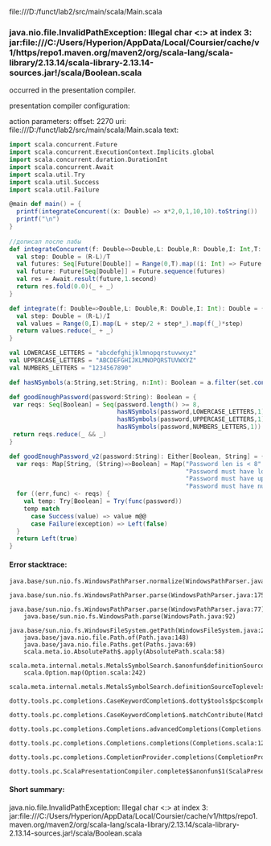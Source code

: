 file:///D:/funct/lab2/src/main/scala/Main.scala
### java.nio.file.InvalidPathException: Illegal char <:> at index 3: jar:file:///C:/Users/Hyperion/AppData/Local/Coursier/cache/v1/https/repo1.maven.org/maven2/org/scala-lang/scala-library/2.13.14/scala-library-2.13.14-sources.jar!/scala/Boolean.scala

occurred in the presentation compiler.

presentation compiler configuration:


action parameters:
offset: 2270
uri: file:///D:/funct/lab2/src/main/scala/Main.scala
text:
```scala
import scala.concurrent.Future
import scala.concurrent.ExecutionContext.Implicits.global
import scala.concurrent.duration.DurationInt
import scala.concurrent.Await
import scala.util.Try
import scala.util.Success
import scala.util.Failure

@main def main() = {
  printf(integrateConcurent((x: Double) => x*2,0,1,10,10).toString())
  printf("\n")
}
  
//дописал после лабы
def integrateConcurent(f: Double=>Double,L: Double,R: Double,I: Int,T: Int): Double = {
  val step: Double = (R-L)/T
  val futures: Seq[Future[Double]] = Range(0,T).map((i: Int) => Future {integrate(f,L+step*i,L+step*(i+1),I)})
  val future: Future[Seq[Double]] = Future.sequence(futures)
  val res = Await.result(future,1.second)
  return res.fold(0.0)(_ + _)
}

def integrate(f: Double=>Double,L: Double,R: Double,I: Int): Double = {
  val step: Double = (R-L)/I
  val values = Range(0,I).map(L + step/2 + step*_).map(f(_)*step)
  return values.reduce(_ + _)
}

val LOWERCASE_LETTERS = "abcdefghijklmnopqrstuvwxyz"
val UPPERCASE_LETTERS = "ABCDEFGHIJKLMNOPQRSTUVWXYZ"
val NUMBERS_LETTERS = "1234567890"

def hasNSymbols(a:String,set:String, n:Int): Boolean = a.filter(set.contains(_)).length() >= n

def goodEnoughPassword(password:String): Boolean = {
 var reqs: Seq[Boolean] = Seq(password.length() >= 8,
                              hasNSymbols(password,LOWERCASE_LETTERS,1),
                              hasNSymbols(password,UPPERCASE_LETTERS,1),
                              hasNSymbols(password,NUMBERS_LETTERS,1))
 return reqs.reduce(_ && _)
}

def goodEnoughPassword_v2(password:String): Either[Boolean, String] = {
  var reqs: Map[String, (String)=>Boolean] = Map("Password len is < 8"                 -> (_.length() >= 8),
                                                 "Password must have lowercase letter" -> (hasNSymbols(_,LOWERCASE_LETTERS,1)),
                                                 "Password must have uppercase letter" -> (hasNSymbols(_,UPPERCASE_LETTERS,1)),
                                                 "Password must have number"           -> (hasNSymbols(_,NUMBERS_LETTERS,1)))
  for ((err,func) <- reqs) {
    val temp: Try[Boolean] = Try(func(password))
    temp match
      case Success(value) => value m@@
      case Failure(exception) => Left(false)
  }
  return Left(true)
}
```



#### Error stacktrace:

```
java.base/sun.nio.fs.WindowsPathParser.normalize(WindowsPathParser.java:204)
	java.base/sun.nio.fs.WindowsPathParser.parse(WindowsPathParser.java:175)
	java.base/sun.nio.fs.WindowsPathParser.parse(WindowsPathParser.java:77)
	java.base/sun.nio.fs.WindowsPath.parse(WindowsPath.java:92)
	java.base/sun.nio.fs.WindowsFileSystem.getPath(WindowsFileSystem.java:231)
	java.base/java.nio.file.Path.of(Path.java:148)
	java.base/java.nio.file.Paths.get(Paths.java:69)
	scala.meta.io.AbsolutePath$.apply(AbsolutePath.scala:58)
	scala.meta.internal.metals.MetalsSymbolSearch.$anonfun$definitionSourceToplevels$2(MetalsSymbolSearch.scala:70)
	scala.Option.map(Option.scala:242)
	scala.meta.internal.metals.MetalsSymbolSearch.definitionSourceToplevels(MetalsSymbolSearch.scala:69)
	dotty.tools.pc.completions.CaseKeywordCompletion$.dotty$tools$pc$completions$CaseKeywordCompletion$$$sortSubclasses(MatchCaseCompletions.scala:342)
	dotty.tools.pc.completions.CaseKeywordCompletion$.matchContribute(MatchCaseCompletions.scala:292)
	dotty.tools.pc.completions.Completions.advancedCompletions(Completions.scala:350)
	dotty.tools.pc.completions.Completions.completions(Completions.scala:120)
	dotty.tools.pc.completions.CompletionProvider.completions(CompletionProvider.scala:90)
	dotty.tools.pc.ScalaPresentationCompiler.complete$$anonfun$1(ScalaPresentationCompiler.scala:146)
```
#### Short summary: 

java.nio.file.InvalidPathException: Illegal char <:> at index 3: jar:file:///C:/Users/Hyperion/AppData/Local/Coursier/cache/v1/https/repo1.maven.org/maven2/org/scala-lang/scala-library/2.13.14/scala-library-2.13.14-sources.jar!/scala/Boolean.scala